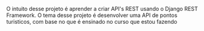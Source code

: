 O intuito desse projeto é aprender a criar API's REST usando o Django REST Framework. O tema desse projeto é desenvolver uma API de pontos turisticos, com base no que é ensinado no curso que estou fazendo 